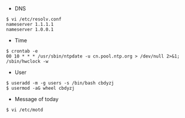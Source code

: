 - DNS

```shell
$ vi /etc/resolv.conf
nameserver 1.1.1.1
nameserver 1.0.0.1
```

- Time

```shell
$ crontab -e
00 10 * * * /usr/sbin/ntpdate -u cn.pool.ntp.org > /dev/null 2>&1; /sbin/hwclock -w
```

- User

```shell
$ useradd -m -g users -s /bin/bash cbdyzj
$ usermod -aG wheel cbdyzj
```

- Message of today

```shell
$ vi /etc/motd
```

